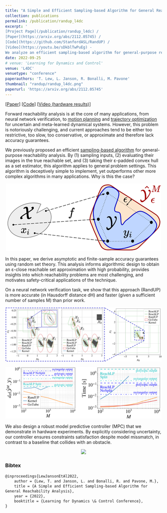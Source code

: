 ```yaml
---
title: "A Simple and Efficient Sampling-based Algorithm for General Reachability Analysis"
collection: publications
permalink: /publication/randup_l4dc
excerpt: ' 
[Project Page](/publication/randup_l4dc) / 
[Paper](https://arxiv.org/abs/2112.05745) / 
[Code](https://github.com/StanfordASL/RandUP) / 
[Video](https://youtu.be/sDkblTwPuEg) - 
We analyze an efficient sampling-based algorithm for general-purpose reachability analysis.'
date: 2022-09-25
# venue: 'Learning for Dynamics and Control'
venue: 'L4DC'
venuetype: "conference"
paperauthors: 'T. Lew, L. Janson, R. Bonalli, M. Pavone'
thumbnail: "randup/randup_l4dc.png"
paperurl: 'https://arxiv.org/abs/2112.05745'
---
```


[[Paper](https://arxiv.org/abs/2112.05745)] 
[[Code](https://github.com/StanfordASL/RandUP)] 
[[Video (hardware results)](https://youtu.be/sDkblTwPuEg)]


Forward reachability analysis is at the core of many applications, from neural network verification, to [motion planning](robustrrt) and [trajectory optimization](seels) for uncertain and meta-learned dynamical systems. However, this problem is notoriously challenging, and current approaches tend to be either too restrictive, too slow, too conservative, or approximate and therefore lack accuracy guarantees.

We previously proposed an efficient [sampling-based algorithm](randup) for general-purpose reachability analysis. By (1) sampling inputs, (2) evaluating their images in the true reachable set, and (3) taking their ε-padded convex hull as a set estimator, this algorithm applies to general problem settings. This algorithm is deceptively simple to implement, yet outperforms other more complex algorithms in many applications. Why is this the case? 
<!-- ![randup_l4dc overview](/images/randup/randup_l4dc.png) -->
<p style="text-align:center;"><img src="/images/randup/randup_l4dc.png" width="500"></p>

In this paper, we derive asymptotic and finite-sample accuracy guarantees using random set theory. This analysis informs algorithmic design to obtain an ε-close reachable set approximation with high probability, provides insights into which reachability problems are most challenging, and motivates safety-critical applications of the technique. 

On a neural network verification task, we show that this approach (RandUP) is more accurate (in Hausdorff distance dH) and faster (given a sufficient number of samples M) than prior work. 
<p style="text-align:center;"><img src="/images/randup/randup_l4dc_nn.png" width="800"></p>
<p style="text-align:center;"><img src="/images/randup/randup_l4dc_dh_time.png" width="800"></p>

We also design a robust model predictive controller (MPC) that we demonstrate in hardware experiments. By explicitly considering uncertainty, our controller ensures constraints satisfaction despite model missmatch, in contrast to a baseline that collides with an obstacle.

<p style="text-align:center;"><img src="/images/randup/rampc_vs_base_6_4x_nointro.gif" width="700"></p>

### Bibtex

	@inproceedings{LewJansonEtAl2022,
		author = {Lew, T. and Janson, L. and Bonalli, R. and Pavone, M.},
		title = {A Simple and Efficient Sampling-based Algorithm for General Reachability Analysis},
		year = {2022},
		booktitle = {Learning for Dynamics \& Control Conference},
	}

